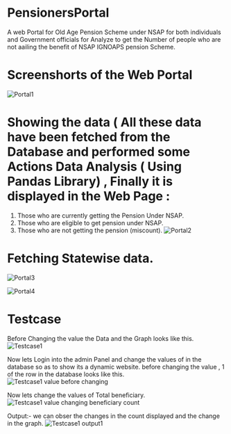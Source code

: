 # PensionersPortal
A web Portal for Old Age Pension Scheme under NSAP for both individuals and Government officials for Analyze to get the Number of people who are not aailing the benefit of NSAP IGNOAPS pension Scheme. 

# Screenshorts of the Web Portal
![Portal1](https://user-images.githubusercontent.com/92742868/164149909-d3315334-3214-41b2-9e92-d40c4ec889b4.png)

# Showing the data ( All these data have been fetched from the Database and performed some Actions Data Analysis ( Using Pandas Library) , Finally it is displayed in the Web Page : 
1. Those who are currently getting the Pension Under NSAP.
2. Those who are eligible to get pension under NSAP.
3. Those who are not getting the pension (miscount).
![Portal2](https://user-images.githubusercontent.com/92742868/164150273-acb455c9-70d8-4fb6-abda-a90e856aa177.png)

# Fetching Statewise data.
![Portal3](https://user-images.githubusercontent.com/92742868/164150301-1a78bbf0-a759-4867-a666-aa838c2df271.png)

![Portal4](https://user-images.githubusercontent.com/92742868/164150336-f3b97a14-2150-4e04-a6aa-83a9bf724ae2.png)

# Testcase
Before Changing the value the Data and the Graph looks like this.
![Testcase1](https://user-images.githubusercontent.com/92742868/164150480-d40bdfc9-2b0e-44bb-9b3f-85b3dbba12f2.png)

Now lets Login into the admin Panel and change the values of in the database so as to show its a dynamic website.
before changing the value , 1 of the row in the database looks like this.
![Testcase1 value before changing](https://user-images.githubusercontent.com/92742868/164150669-133340db-d7cc-4045-9dbf-f0a92f482366.png)

Now lets change the values of Total beneficiary.
![Testcase1 value changing beneficiary count](https://user-images.githubusercontent.com/92742868/164150767-e85264e6-42e6-4f06-9769-ef1c3bc4b72e.png)

Output:- we can obser the changes in the count displayed and the change in the graph.
![Testcase1 output1](https://user-images.githubusercontent.com/92742868/164150858-7e2a79d8-a674-4c4f-bff2-0a4cf0bee8fe.png)
